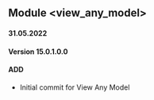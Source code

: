 ## Module <view_any_model>

#### 31.05.2022
#### Version 15.0.1.0.0
#### ADD

- Initial commit for View Any Model
